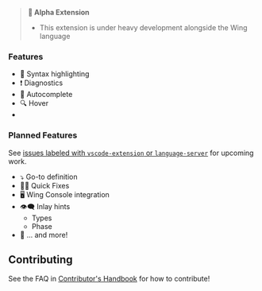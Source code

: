 > **🚧 Alpha Extension**
> - This extension is under heavy development alongside the Wing language

###  Features

- 💅 Syntax highlighting
- ❗ Diagnostics
- 🤖 Autocomplete
- 🔍 Hover
- 

### Planned Features

See [issues labeled with `vscode-extension` or `language-server`](https://github.com/winglang/wing/issues?q=is%3Aissue+is%3Aopen+sort%3Aupdated-desc+label%3Avscode-extension%2Clanguage-server) for upcoming work.

- ⤵️ Go-to definition
- 🕵️‍♀️ Quick Fixes
- 🖥️ Wing Console integration
- 👁️‍🗨️ Inlay hints
  - Types
  - Phase
- 🦄 ... and more!

## Contributing

See the FAQ in [Contributor's Handbook](https://www.winglang.io/contributing/start-here/development#-how-do-i-build-the-vscode-extension) for how to contribute!

